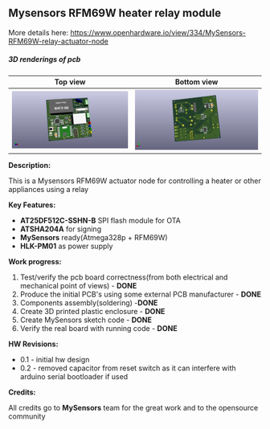 ## Mysensors RFM69W heater relay module
More details here: https://www.openhardware.io/view/334/MySensors-RFM69W-relay-actuator-node

##### 3D renderings of pcb

Top view | Bottom view
------------ | -------------
![Alt text](3d/renderings/heater_actuator_node_top.png?raw=true "top view") | ![Alt text](3d/renderings/heater_actuator_node_bottom.png?raw=true "bottom view")



**Description:**

This is a Mysensors RFM69W actuator node for controlling a heater or other appliances using a relay

**Key Features:**

 - **AT25DF512C-SSHN-B** SPI flash module for OTA
 - **ATSHA204A** for signing
 - **MySensors** ready(Atmega328p + RFM69W)
 - **HLK-PM01** as power supply

**Work progress:**

 1. Test/verify the pcb board correctness(from both electrical and mechanical point of views) - **DONE**
 2. Produce the initial PCB's using some external PCB manufacturer - **DONE**
 3. Components assembly(soldering) -**DONE**
 4. Create 3D printed plastic enclosure - **DONE**
 5. Create MySensors sketch code - **DONE**
 6. Verify the real board with running code - **DONE**


**HW Revisions:**
 - 0.1 - initial hw design
 - 0.2 - removed capacitor from reset switch as it can interfere with arduino serial bootloader if used

**Credits:**
  
  All credits go to **MySensors** team for the great work and to the opensource community
